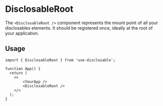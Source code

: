 # DisclosableRoot

The `<DisclosableRoot />` component represents the mount point of all your disclosables elements.
It should be registered once, ideally at the root of your application.

## Usage

```tsx filename="App.tsx"
import { DisclosableRoot } from 'use-disclosable';

function App() {
  return (
    <>
        <YourApp />
        <DisclosableRoot />
    </>
  );
}
```